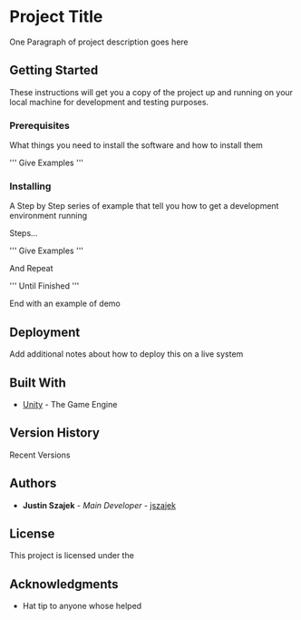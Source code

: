 # Project Title

One Paragraph of project description goes here

## Getting Started

These instructions will get you a copy of the project up and running on your local machine for development and testing purposes.

### Prerequisites

What things you need to install the software and how to install them

'''
Give Examples
'''

### Installing

A Step by Step series of example that tell you how to get a development environment running

Steps...

'''
Give Examples
'''

And Repeat

'''
Until Finished
'''

End with an example of demo

## Deployment

Add additional notes about how to deploy this on a live system

## Built With

* [Unity](https://unity3d.com/) - The Game Engine

## Version History

Recent Versions

## Authors

* **Justin Szajek** - *Main Developer* - [jszajek](https://gitlab.com/jszajek)

## License

This project is licensed under the 

## Acknowledgments

* Hat tip to anyone whose helped


